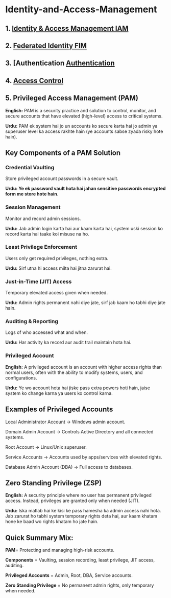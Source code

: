 # Identity-and-Access-Management

##  1. **[Identity & Access Management IAM](https://github.com/sherazi1214/-Identity-Access-Management-IAM/blob/main/README.md)**

## 2. **[Federated Identity FIM](https://github.com/sherazi1214/Federated-Identity-FIM)**

## 3. **[Authentication [Authentication ](https://github.com/sherazi1214/Authentication-)**

## 4. **[Access Control](https://github.com/sherazi1214/Access-Control/blob/main/README.md)**

## 5. Privileged Access Management (PAM)

**English:** PAM is a security practice and solution to control, monitor, and secure accounts that have elevated (high-level) access to critical systems.

**Urdu:** PAM ek system hai jo un accounts ko secure karta hai jo admin ya superuser level ka access rakhte hain (ye accounts sabse zyada risky hote hain).

## Key Components of a PAM Solution

### Credential Vaulting

Store privileged account passwords in a secure vault.

**Urdu: Ye ek password vault hota hai jahan sensitive passwords encrypted form me store hote hain.**

### Session Management

Monitor and record admin sessions.

**Urdu:** Jab admin login karta hai aur kaam karta hai, system uski session ko record karta hai taake koi misuse na ho.

### Least Privilege Enforcement

Users only get required privileges, nothing extra.

**Urdu:** Sirf utna hi access milta hai jitna zarurat hai.

### Just-in-Time (JIT) Access

Temporary elevated access given when needed.

**Urdu:** Admin rights permanent nahi diye jate, sirf jab kaam ho tabhi diye jate hain.

### Auditing & Reporting

Logs of who accessed what and when.

**Urdu:** Har activity ka record aur audit trail maintain hota hai.

### Privileged Account
**English:** A privileged account is an account with higher access rights than normal users, often with the ability to modify systems, users, and configurations.

**Urdu:** Ye wo account hota hai jiske pass extra powers hoti hain, jaise system ko change karna ya users ko control karna.

## Examples of Privileged Accounts

Local Administrator Account → Windows admin account.

Domain Admin Account → Controls Active Directory and all connected systems.

Root Account → Linux/Unix superuser.

Service Accounts → Accounts used by apps/services with elevated rights.

Database Admin Account (DBA) → Full access to databases.

## Zero Standing Privilege (ZSP)

**English:** A security principle where no user has permanent privileged access. Instead, privileges are granted only when needed (JIT).

**Urdu:** Iska matlab hai ke kisi ke pass hamesha ka admin access nahi hota. Jab zarurat ho tabhi system temporary rights deta hai, aur kaam khatam hone ke baad wo rights khatam ho jate hain.

## Quick Summary Mix:

**PAM**= Protecting and managing high-risk accounts.

**Components** = Vaulting, session recording, least privilege, JIT access, auditing.

**Privileged Accounts** = Admin, Root, DBA, Service accounts.

**Zero Standing Privilege** = No permanent admin rights, only temporary when needed.
